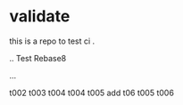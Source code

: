 # validate

this is a repo to test ci .

.. Test Rebase8

...

t002
t003
t004
t004
t005
add
t06
t005
t006

